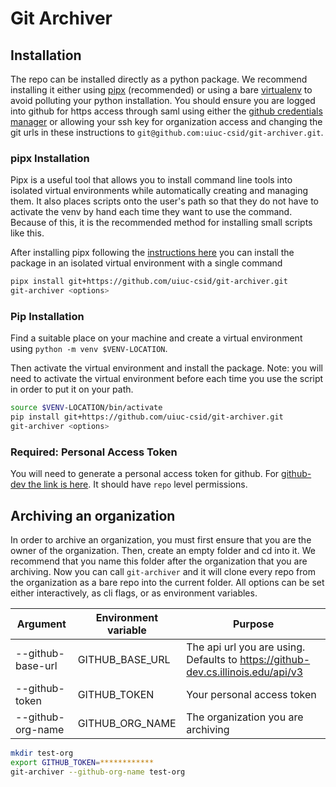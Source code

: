 # Git Archiver

## Installation

The repo can be installed directly as a python package. We recommend installing it either using [pipx](https://github.com/pypa/pipx) (recommended) or using a bare [virtualenv](https://docs.python.org/3/library/venv.html) to avoid polluting your python installation. You should ensure you are logged into github for https access through saml using either the [github credentials manager](https://docs.github.com/en/get-started/getting-started-with-git/caching-your-github-credentials-in-git) or allowing your ssh key for organization access and changing the git urls in these instructions to `git@github.com:uiuc-csid/git-archiver.git`.

### pipx Installation

Pipx is a useful tool that allows you to install command line tools into isolated virtual environments while automatically creating and managing them. It also places scripts onto the user's path so that they do not have to activate the venv by hand each time they want to use the command. Because of this, it is the recommended method for installing small scripts like this.

After installing pipx following the [instructions here](https://github.com/pypa/pipx#install-pipx) you can install the package in an isolated virtual environment with a single command

```bash
pipx install git+https://github.com/uiuc-csid/git-archiver.git
git-archiver <options>
```

### Pip Installation

Find a suitable place on your machine and create a virtual environment using `python -m venv $VENV-LOCATION`.

Then activate the virtual environment and install the package. Note: you will need to activate the virtual environment before each time you use the script in order to put it on your path.

```bash
source $VENV-LOCATION/bin/activate
pip install git+https://github.com/uiuc-csid/git-archiver.git
git-archiver <options>
```

### Required: Personal Access Token

You will need to generate a personal access token for github. For [github-dev the link is here](https://github-dev.cs.illinois.edu/settings/tokens). It should have `repo` level permissions.

## Archiving an organization

In order to archive an organization, you must first ensure that you are the owner of the organization. Then, create an empty folder and cd into it. We recommend that you name this folder after the organization that you are archiving. Now you can call `git-archiver` and it will clone every repo from the organization as a bare repo into the current folder. All options can be set either interactively, as cli flags, or as environment variables.

| Argument | Environment variable | Purpose |
|----------|----------------------|---------|
| --github-base-url | GITHUB_BASE_URL      | The api url you are using. Defaults to <https://github-dev.cs.illinois.edu/api/v3> |
| --github-token | GITHUB_TOKEN | Your personal access token |
| --github-org-name | GITHUB_ORG_NAME | The organization you are archiving |

```bash
mkdir test-org
export GITHUB_TOKEN=************
git-archiver --github-org-name test-org
```
